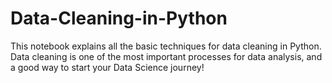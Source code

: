 # Data-Cleaning-in-Python
This notebook explains all the basic techniques for data cleaning in Python. Data cleaning is one of the most important processes for data analysis, and a good way to start your Data Science journey!
